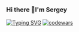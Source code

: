 ### Hi there 👋I'm Sergey  
[![Typing SVG](https://readme-typing-svg.herokuapp.com?color=%2336BCF7&lines=I+am+beginner+developer)](https://git.io/typing-svg)
[![codewars](https://www.codewars.com/users/Sergey_Krutko/badges/small)](https://www.codewars.com/users/Sergey_Krutko)

